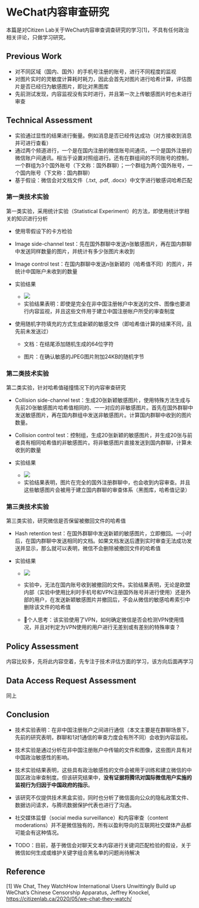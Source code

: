 # WeChat内容审查研究

本篇是对Citizen Lab关于WeChat内容审查调查研究的学习[1]，不具有任何政治相关评论，只做学习研究。



## Previous Work

- 对不同区域（国内、国外）的手机号注册的账号，进行不同程度的监视
- 对图片实时的灵敏度计算耗时耗力，因此会首先对图片进行哈希计算，评估图片是否已经归为敏感图片，即比对黑图库
- 先前测试发现，内容监视没有实时进行，并且第一次上传敏感图片时也未进行审查



## Technical Assessment

- 实验通过显性的结果进行衡量。例如消息是否已经传达成功（对方接收到消息并可进行查看）
- 通过两个频道进行，一个是在国内注册的微信账号间通讯，一个是国外注册的微信账户间通讯。相当于设置对照组进行。还有在群组间的不同账号的控制，一个群组为3个国外账号（下文称：国外群聊）；一个群组为两个国外账号，一个国内账号（下文称：国内群聊）
- 基于假设：微信会对文档文件（.txt, .pdf, .docx）中文字进行敏感词哈希匹配



### 第一类技术实验

第一类实验，采用统计实验（Statistical Experiment）的方法，即使用统计学相关的知识进行分析
- 使用零假设下的卡方检验

- Image side-channel test：先在国外群聊中发送n张敏感图片，再在国内群聊中发送同样数量的图片，并统计有多少张图片未收到
- Image control test：在国内群聊中发送n张新颖的（哈希值不同）的图片，并统计中国账户未收到的数量
- 实验结果

    - ![](https://image-host-toky.oss-cn-shanghai.aliyuncs.com/20200514091801.png)
    - 实验结果表明：即使是完全在非中国注册帐户中发送的文件、图像也要进行内容监视，并且这些文件用于建立中国注册帐户所受的审查制度

- 使用随机字符填充的方式生成新颖的敏感文件（即哈希值计算的结果不同，且先前未发送过）
  
    - 文档：在结尾添加随机生成的64位字符
    
    - 图片：在确认敏感的JPEG图片附加24KB的随机字节



### 第二类技术实验

第二类实验，针对哈希值碰撞情况下的内容审查研究

- Collision side-channel test：生成20张新颖敏感图片，使用特殊方法生成与先前20张敏感图片哈希值相同的、一一对应的非敏感图片。首先在国外群聊中发送敏感图片，再在国内群组中发送非敏感图片。计算国内群聊中收到的图片数量。
- Collision control test：控制组，生成20张新颖的敏感图片，并生成20张与前者具有相同哈希值的非敏感图片。将非敏感图片直接发送到国内群聊，计算未收到的数量
- 实验结果

    - ![](https://image-host-toky.oss-cn-shanghai.aliyuncs.com/20200514091641.png)
    - 实验结果表明，图片在完全的国外注册群聊中，也会收到内容审查。并且这些敏感图片会被用于建立国内群聊的审查体系（黑图库，哈希值记录）



### 第三类技术实验

第三类实验，研究微信是否保留被撤回文件的哈希值

- Hash retention test：在国外群聊中发送新颖的敏感图片，立即撤回。一小时后，在国内群聊中发送相同的文档。如果文档发送后遭到实时审查无法成功发送并显示，那么就可以表明，微信不会删除被撤回文件的哈希值

- 实验结果

    - ![](https://image-host-toky.oss-cn-shanghai.aliyuncs.com/20200514092733.png)

    - 实验中，无法在国内账号收到被撤回的文件。实验结果表明，无论是欧盟内部（实验中使用比利时手机号和VPN注册国外账号并进行使用）还是外部的用户，在发送新颖敏感图片并撤回后，不会从微信的敏感哈希索引中删除该文件的哈希值
    - 🤔个人思考：该实验使用了VPN，如何确定微信是否会检测VPN使用情况，并且对判定为VPN使用的用户进行无差别或有差别的特殊审查？



## Policy Assessment

  内容比较多，先将此内容空着，先专注于技术评估方面的学习，该方向后面再学习

  

## Data Access Request Assessment

  同上

  

## Conclusion

- 技术实验表明：在非中国注册账户之间进行通信（本文主要是在群聊场景下，先前的研究表明，群聊和1对1通信的审查力度会有所不同）会收到内容监视。
- 技术实验是通过分析在非中国注册账户中传输的文件和图像，这些图片具有对中国政治敏感性的影响。
- 技术实验结果表明，这些具有政治敏感性的文件会被用于训练和建立微信的中国区政治审查制度。但该研究结果中，**没有证据将腾讯对国际微信用户实施的监视行为归因于中国政府的指示**。
- 该研究不仅提供技术黑盒实验，同时也分析了微信面向公众的隐私政策文件、数据访问请求，与腾讯数据保护代表也进行了沟通。

- 社交媒体监督（social media surveillance）和内容审查（content moderations）并不是微信独有的，所有以盈利导向的互联网社交媒体产品都可能会有这种情况。
- TODO：目前，基于微信会对聊天文本内容进行关键词匹配检验的假设，关于微信如何生成或维护关键字组合黑名单的问题尚待解决



## Reference

[1] We Chat, They WatchHow International Users Unwittingly Build up WeChat’s Chinese Censorship Apparatus,  Jeffrey Knockel, https://citizenlab.ca/2020/05/we-chat-they-watch/
